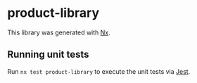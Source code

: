 # product-library

This library was generated with [Nx](https://nx.dev).

## Running unit tests

Run `nx test product-library` to execute the unit tests via [Jest](https://jestjs.io).
